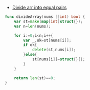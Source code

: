 * [Divide arr into equal pairs](https://leetcode.com/problems/divide-array-into-equal-pairs/)
```go
func divideArray(nums []int) bool {
    var st=make(map[int]struct{});
    var n=len(nums);

    for i:=0;i<n;i++{
        var _,ok=st[nums[i]];
        if ok{
            delete(st,nums[i]);
        }else{
            st[nums[i]]=struct{}{};
        }
    }

    return len(st)==0;
}
```